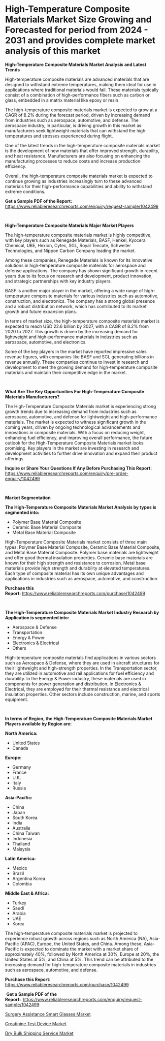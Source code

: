 <p><h1>High-Temperature Composite Materials Market Size Growing and Forecasted for period from 2024 - 2031 and provides complete market analysis of this market</h1></p><p><strong>High-Temperature Composite Materials Market Analysis and Latest Trends</strong></p>
<p><p>High-temperature composite materials are advanced materials that are designed to withstand extreme temperatures, making them ideal for use in applications where traditional materials would fail. These materials typically consist of a combination of high-performance fibers such as carbon or glass, embedded in a matrix material like epoxy or resin.</p><p>The high-temperature composite materials market is expected to grow at a CAGR of 8.2% during the forecast period, driven by increasing demand from industries such as aerospace, automotive, and defense. The aerospace industry, in particular, is driving growth in this market as manufacturers seek lightweight materials that can withstand the high temperatures and stresses experienced during flight.</p><p>One of the latest trends in the high-temperature composite materials market is the development of new materials that offer improved strength, durability, and heat resistance. Manufacturers are also focusing on enhancing the manufacturing processes to reduce costs and increase production efficiency.</p><p>Overall, the high-temperature composite materials market is expected to continue growing as industries increasingly turn to these advanced materials for their high-performance capabilities and ability to withstand extreme conditions.</p></p>
<p><strong>Get a Sample PDF of the Report:&nbsp;</strong> <a href="https://www.reliableresearchreports.com/enquiry/request-sample/1042499">https://www.reliableresearchreports.com/enquiry/request-sample/1042499</a></p>
<p>&nbsp;</p>
<p><strong>High-Temperature Composite Materials Major Market Players</strong></p>
<p><p>The high-temperature composite materials market is highly competitive, with key players such as Renegade Materials, BASF, Henkel, Kyocera Chemical, UBE, Hexion, Cytec, SGL, Royal Tencate, Schweiter Technologies, and Nippon Carbon Company leading the market. </p><p>Among these companies, Renegade Materials is known for its innovative solutions in high-temperature composite materials for aerospace and defense applications. The company has shown significant growth in recent years due to its focus on research and development, product innovation, and strategic partnerships with key industry players.</p><p>BASF is another major player in the market, offering a wide range of high-temperature composite materials for various industries such as automotive, construction, and electronics. The company has a strong global presence and a robust distribution network, which has contributed to its market growth and future expansion plans.</p><p>In terms of market size, the high-temperature composite materials market is expected to reach USD 22.6 billion by 2027, with a CAGR of 8.2% from 2020 to 2027. This growth is driven by the increasing demand for lightweight and high-performance materials in industries such as aerospace, automotive, and electronics.</p><p>Some of the key players in the market have reported impressive sales revenue figures, with companies like BASF and SGL generating billions in revenue annually. These companies continue to invest in research and development to meet the growing demand for high-temperature composite materials and maintain their competitive edge in the market.</p></p>
<p>&nbsp;</p>
<p><strong>What Are The Key Opportunities For High-Temperature Composite Materials Manufacturers?</strong></p>
<p><p>The High-Temperature Composite Materials market is experiencing strong growth trends due to increasing demand from industries such as aerospace, automotive, and defense for lightweight and high-performance materials. The market is expected to witness significant growth in the coming years, driven by ongoing technological advancements and innovations in composite materials. With a focus on reducing weight, enhancing fuel efficiency, and improving overall performance, the future outlook for the High-Temperature Composite Materials market looks promising. Key players in the market are investing in research and development activities to further drive innovation and expand their product offerings.</p></p>
<p><strong>Inquire or Share Your Questions If Any Before Purchasing This Report:</strong> <a href="https://www.reliableresearchreports.com/enquiry/pre-order-enquiry/1042499">https://www.reliableresearchreports.com/enquiry/pre-order-enquiry/1042499</a></p>
<p>&nbsp;</p>
<p><strong>Market Segmentation</strong></p>
<p><strong>The High-Temperature Composite Materials Market Analysis by types is segmented into:</strong></p>
<p><ul><li>Polymer Base Material Composite</li><li>Ceramic Base Material Composite</li><li>Metal Base Material Composite</li></ul></p>
<p><p>High-Temperature Composite Materials market consists of three main types: Polymer Base Material Composite, Ceramic Base Material Composite, and Metal Base Material Composite. Polymer base materials are lightweight and offer good thermal insulation properties. Ceramic base materials are known for their high strength and resistance to corrosion. Metal base materials provide high strength and durability at elevated temperatures. Each type of composite material has its own unique advantages and applications in industries such as aerospace, automotive, and construction.</p></p>
<p><strong>Purchase this Report:&nbsp;</strong><a href="https://www.reliableresearchreports.com/purchase/1042499">https://www.reliableresearchreports.com/purchase/1042499</a></p>
<p>&nbsp;</p>
<p><strong>The High-Temperature Composite Materials Market Industry Research by Application is segmented into:</strong></p>
<p><ul><li>Aerospace & Defense</li><li>Transportation</li><li>Energy & Power</li><li>Electronics & Electrical</li><li>Others</li></ul></p>
<p><p>High-temperature composite materials find applications in various sectors such as Aerospace & Defense, where they are used in aircraft structures for their lightweight and high-strength properties. In the Transportation sector, they are utilized in automotive and rail applications for fuel efficiency and durability. In the Energy & Power industry, these materials are used in components for power generation and distribution. In Electronics & Electrical, they are employed for their thermal resistance and electrical insulation properties. Other sectors include construction, marine, and sports equipment.</p></p>
<p>&nbsp;</p>
<p><strong>In terms of Region, the High-Temperature Composite Materials Market Players available by Region are:</strong></p>
<p>
    <p> <strong> North America: </strong>
        <ul>
            <li>United States</li>
            <li>Canada</li>
        </ul>
        </p> 
    <p> <strong> Europe: </strong>
        <ul>
            <li>Germany</li>
            <li>France</li>
            <li>U.K.</li>
            <li>Italy</li>
            <li>Russia</li>
        </ul>
        </p> 
    <p> <strong> Asia-Pacific: </strong>
        <ul>
            <li>China</li>
            <li>Japan</li>
            <li>South Korea</li>
            <li>India</li>
            <li>Australia</li>
            <li>China Taiwan</li>
            <li>Indonesia</li>
            <li>Thailand</li>
            <li>Malaysia</li>
        </ul>
        </p> 
    <p> <strong> Latin America: </strong>
        <ul>
            <li>Mexico</li>
            <li>Brazil</li>
            <li>Argentina Korea</li>
            <li>Colombia</li>
        </ul>
        </p> 
    <p> <strong> Middle East & Africa: </strong>
        <ul>
            <li>Turkey</li>
            <li>Saudi</li>
            <li>Arabia</li>
            <li>UAE</li>
            <li>Korea</li>
        </ul>
    </p>
    </p>
<p><p>The high-temperature composite materials market is projected to experience robust growth across regions such as North America (NA), Asia-Pacific (APAC), Europe, the United States, and China. Among these, Asia-Pacific is expected to dominate the market with a market share of approximately 40%, followed by North America at 30%, Europe at 20%, the United States at 5%, and China at 5%. This trend can be attributed to the increasing demand for high-temperature composite materials in industries such as aerospace, automotive, and defense.</p></p>
<p><strong>Purchase this Report: </strong><a href="https://www.reliableresearchreports.com/purchase/1042499">https://www.reliableresearchreports.com/purchase/1042499</a></p>
<p>&nbsp;<strong>Get a Sample PDF of the Report:&nbsp;&nbsp;</strong><a href="https://www.reliableresearchreports.com/enquiry/request-sample/1042499">https://www.reliableresearchreports.com/enquiry/request-sample/1042499</a></p>
<p><strong></strong></p>
<p><p><a href="https://view.publitas.com/reportprime-1/surgery-assistance-smart-glasses-market-furnish-information-about-market-size-market-share-market-dynamics-and-projections-spanning-from-2023-to-2030/">Surgery Assistance Smart Glasses Market</a></p><p><a href="https://view.publitas.com/reportprime-1/decoding-the-creatinine-test-device-market-a-deep-dive-into-the-latest-market-trends-market-segmentation-and-competitive-analysis/">Creatinine Test Device Market</a></p><p><a href="https://view.publitas.com/reportprime-1/dry-bulk-shipping-service-market-analysis-and-market-size-global-industry-overview-market-segmentation-and-forecast-2023-to-2030/">Dry Bulk Shipping Service Market</a></p></p>